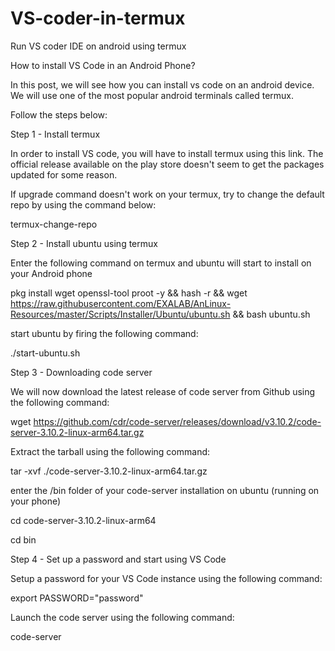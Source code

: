 # VS-coder-in-termux
Run VS coder IDE on android using termux 


How to install VS Code in an Android Phone?



In this post, we will see how you can install vs code on an android device. We will use one of the most popular android terminals called termux.

Follow the steps below:

Step 1 - Install termux

In order to install VS code, you will have to install termux using this link. The official release available on the play store doesn't seem to get the packages updated for some reason.

If upgrade command doesn't work on your termux, try to change the default repo by using the command below:

termux-change-repo

Step 2 - Install ubuntu using termux

Enter the following command on termux and ubuntu will start to install on your Android phone

pkg install wget openssl-tool proot -y && hash -r && wget https://raw.githubusercontent.com/EXALAB/AnLinux-Resources/master/Scripts/Installer/Ubuntu/ubuntu.sh && bash ubuntu.sh

start ubuntu by firing the following command:

./start-ubuntu.sh

Step 3 - Downloading code server

We will now download the latest release of code server from Github using the following command:

wget https://github.com/cdr/code-server/releases/download/v3.10.2/code-server-3.10.2-linux-arm64.tar.gz

Extract the tarball using the following command:

tar -xvf ./code-server-3.10.2-linux-arm64.tar.gz

enter the /bin folder of your code-server installation on ubuntu (running on your phone)

cd code-server-3.10.2-linux-arm64

cd bin

Step 4 - Set up a password and start using VS Code

Setup a password for your VS Code instance using the following command:

export PASSWORD="password"

Launch the code server using the following command:

code-server
